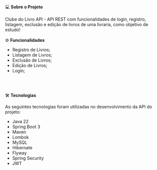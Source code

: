 

💻 <b>Sobre o Projeto</b><br><br>
Clube do Livro API - API REST com funcionalidades de login, registro, listagem, exclusão e edição de livros de uma livraria, como objetivo de estudo!
<br><br>
⚙️ <b>Funcionalidades</b>

- Registro de Livros;
- Listagem de Livros;
- Exclusão de Livros;
- Edição de Livros;
- Login;

<br><br>

🛠 <b>Tecnologias</b>

As seguintes tecnologias foram utilizadas no desenvolvimento da API do projeto:

- Java 22
- Spring Boot 3
- Maven
- Lombok
- MySQL
- Hibernate
- Flyway
- Spring Security
- JWT
